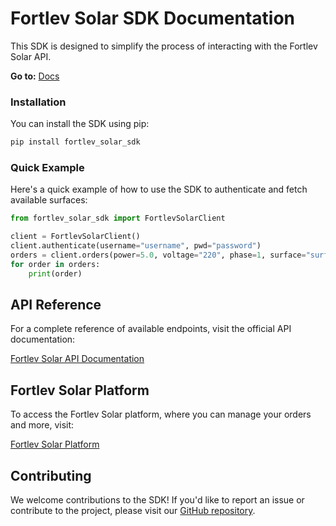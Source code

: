 
# Fortlev Solar SDK Documentation

This SDK is designed to simplify the process of interacting with the Fortlev Solar API.

**Go to:** [Docs](https://patrickpasquini.github.io/fortlev_solar_sdk/)

### Installation

You can install the SDK using pip:

```bash
pip install fortlev_solar_sdk
```

### Quick Example

Here's a quick example of how to use the SDK to authenticate and fetch available surfaces:

```python
from fortlev_solar_sdk import FortlevSolarClient

client = FortlevSolarClient()
client.authenticate(username="username", pwd="password")
orders = client.orders(power=5.0, voltage="220", phase=1, surface="surface_id", city="city_id")
for order in orders:
    print(order)
```

## API Reference

For a complete reference of available endpoints, visit the official API documentation:

[Fortlev Solar API Documentation](https://api-platform.fortlevsolar.app/partner/docs)

## Fortlev Solar Platform

To access the Fortlev Solar platform, where you can manage your orders and more, visit:

[Fortlev Solar Platform](https://fortlevsolar.app)

## Contributing

We welcome contributions to the SDK! If you'd like to report an issue or contribute to the project, please visit our [GitHub repository](https://github.com/patrickpasquini/fortlev_solar_sdk).
